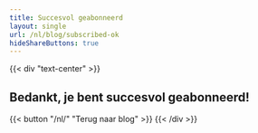 ```yaml
---
title: Succesvol geabonneerd
layout: single
url: /nl/blog/subscribed-ok
hideShareButtons: true
---
```


{{< div "text-center" >}}
## Bedankt, je bent succesvol geabonneerd!

{{< button "/nl/" "Terug naar blog" >}}
{{< /div >}}

